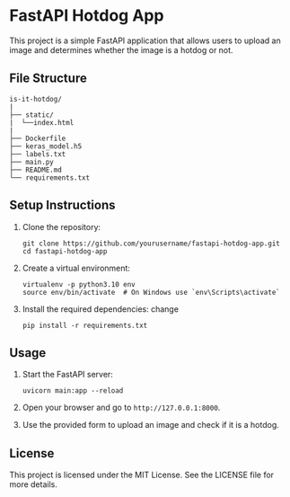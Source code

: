 # FastAPI Hotdog App

This project is a simple FastAPI application that allows users to upload an image and determines whether the image is a hotdog or not.

## File Structure
```
is-it-hotdog/
|
├── static/
|  └──index.html
|
├── Dockerfile
├── keras_model.h5
├── labels.txt
├── main.py
├── README.md
└── requirements.txt
```

## Setup Instructions

1. Clone the repository:
   ```
   git clone https://github.com/yourusername/fastapi-hotdog-app.git
   cd fastapi-hotdog-app
   ```

2. Create a virtual environment:
   ```
   virtualenv -p python3.10 env
   source env/bin/activate  # On Windows use `env\Scripts\activate`
   ```

3. Install the required dependencies:
   change 
   ```
   pip install -r requirements.txt
   ```

## Usage

1. Start the FastAPI server:
   ```
   uvicorn main:app --reload
   ```

2. Open your browser and go to `http://127.0.0.1:8000`.

3. Use the provided form to upload an image and check if it is a hotdog.

## License

This project is licensed under the MIT License. See the LICENSE file for more details.